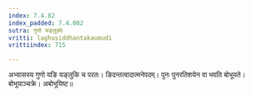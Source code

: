 ```yaml
---
index: 7.4.82
index_padded: 7.4.082
sutra: गुणो यङ्लुकोः
vritti: laghusiddhantakaumudi
vrittiindex: 715

---
```

अभ्यासस्य गुणो यङि यङ्लुकि च परतः। ङिदन्तत्वादात्मनेपदम्। पुनः पुनरतिशयेन वा भवति बोभूयते। बोभूयाञ्चक्रे। अबोभूयिष्ट॥